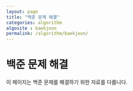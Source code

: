 ```yaml
---
layout: page
title: "백준 문제 해결"
categories: algorithm
algosite : baekjoon
permalink: /algorithm/baekjoon/
---
```


# 백준 문제 해결

이 페이지는 백준 문제를 해결하기 위한 자료를 다룹니다.
